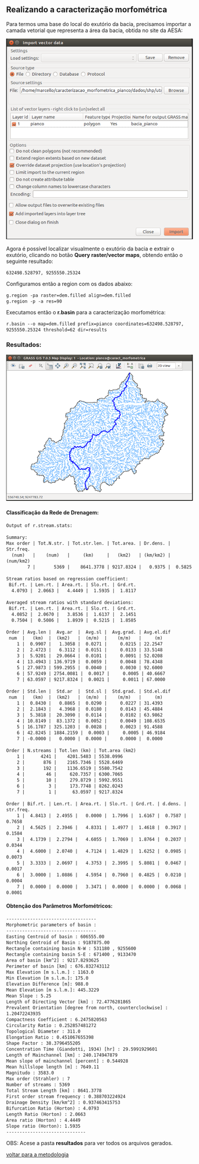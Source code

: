 ## Realizando a caracterização morfométrica

Para termos uma base do local do exutório da bacia, precisamos importar a camada vetorial que representa a área da bacia, obtida no site da AESA:

![image](img/15.png)

Agora é possível localizar visualmente o exutório da bacia e extrair o exutório, clicando no botão **Query raster/vector maps**, obtendo então o seguinte resultado:

```
632498.528797, 9255550.25324
```

Configuramos então a region com os dados abaixo:

```
g.region -pa raster=dem.filled align=dem.filled
g.region -p -a res=90 
```

Executamos então o **r.basin** para a caracterização morfométrica:

```
r.basin --o map=dem.filled prefix=pianco coordinates=632498.528797, 9255550.25324 threshold=62 dir=results
```

### Resultados:


![image](img/17.png)

#### Classificação da Rede de Drenagem:

```
Output of r.stream.stats: 

Summary:
Max order | Tot.N.str. | Tot.str.len. | Tot.area. | Dr.dens. | Str.freq. 
  (num)   |    (num)   |     (km)     |   (km2)   | (km/km2) | (num/km2) 
        7 |       5369 |    8641.3778 | 9217.8324 |   0.9375 |  0.5825 

Stream ratios based on regression coefficient:
 Bif.rt. | Len.rt. | Area.rt. | Slo.rt. | Grd.rt. 
  4.0793 |  2.0663 |   4.4449 |  1.5935 |  1.8117

Averaged stream ratios with standard deviations:
 Bif.rt. | Len.rt. | Area.rt. | Slo.rt. | Grd.rt. 
  4.0852 |  2.0670 |   3.8536 |  1.6137 |  2.1451
  0.7504 |  0.5086 |   1.8939 |  0.5215 |  1.8585

Order | Avg.len |  Avg.ar  |  Avg.sl |  Avg.grad. | Avg.el.dif
 num  |   (km)  |  (km2)   |  (m/m)  |    (m/m)   |     (m)   
    1 |  0.9907 |   1.3058 |  0.0271 |     0.0215 | 22.2547
    2 |  2.4723 |   6.3112 |  0.0151 |     0.0133 | 33.5148
    3 |  5.9201 |  29.0664 |  0.0101 |     0.0091 | 52.0208
    4 | 13.4943 | 136.9719 |  0.0059 |     0.0048 | 78.4348
    5 | 27.9873 | 599.2955 |  0.0040 |     0.0030 | 92.6000
    6 | 57.9249 | 2754.0081 |  0.0017 |     0.0005 | 40.6667
    7 | 63.0597 | 9217.8324 |  0.0021 |     0.0011 | 67.0000

Order | Std.len |  Std.ar  |  Std.sl |  Std.grad. | Std.el.dif
 num  |   (km)  |  (km2)   |  (m/m)  |    (m/m)   |     (m)   
    1 |  0.8430 |   0.8865 |  0.0290 |     0.0227 | 31.4393
    2 |  2.1843 |   4.3968 |  0.0180 |     0.0143 | 45.4884
    3 |  5.3818 |  20.3090 |  0.0114 |     0.0102 | 63.9862
    4 | 10.8149 |  83.1372 |  0.0052 |     0.0049 | 108.6535
    5 | 16.1787 | 325.1203 |  0.0028 |     0.0023 | 91.4588
    6 | 42.8245 | 1884.2159 |  0.0003 |     0.0005 | 46.9184
    7 | -0.0000 |   0.0000 |  0.0000 |     0.0000 |  0.0000

Order | N.streams | Tot.len (km) | Tot.area (km2)
    1 |      4241 |    4201.5483 | 5538.0996
    2 |       876 |    2165.7346 | 5528.6469
    3 |       192 |    1136.6519 | 5580.7542
    4 |        46 |     620.7357 | 6300.7065
    5 |        10 |     279.8729 | 5992.9551
    6 |         3 |     173.7748 | 8262.0243
    7 |         1 |      63.0597 | 9217.8324

Order | Bif.rt. | Len.rt. | Area.rt. | Slo.rt. | Grd.rt. | d.dens. | str.freq.
    1 |  4.8413 |  2.4955 |   0.0000 |  1.7996 |  1.6167 |  0.7587 |  0.7658
    2 |  4.5625 |  2.3946 |   4.8331 |  1.4977 |  1.4618 |  0.3917 |  0.1584
    3 |  4.1739 |  2.2794 |   4.6055 |  1.7069 |  1.8764 |  0.2037 |  0.0344
    4 |  4.6000 |  2.0740 |   4.7124 |  1.4829 |  1.6252 |  0.0985 |  0.0073
    5 |  3.3333 |  2.0697 |   4.3753 |  2.3995 |  5.8081 |  0.0467 |  0.0017
    6 |  3.0000 |  1.0886 |   4.5954 |  0.7960 |  0.4825 |  0.0210 |  0.0004
    7 |  0.0000 |  0.0000 |   3.3471 |  0.0000 |  0.0000 |  0.0068 |  0.0001

```

#### Obtenção dos Parâmetros Morfométricos:

```
----------------------------------
Morphometric parameters of basin :
----------------------------------
Easting Centroid of basin : 606555.00
Northing Centroid of Basin : 9187875.00
Rectangle containing basin N-W : 531180 , 9255600
Rectangle containing basin S-E : 671400 , 9133470
Area of basin [km^2] : 9217.8293625
Perimeter of basin [km] : 676.832743112
Max Elevation [m s.l.m.] : 1163.0
Min Elevation [m s.l.m.]: 175.0
Elevation Difference [m]: 988.0
Mean Elevation [m s.l.m.]: 445.3229
Mean Slope : 5.25
Length of Directing Vector [km] : 72.4776281865
Prevalent Orientation [degree from north, counterclockwise] : 1.20472243935
Compactness Coefficient : 6.2475820563
Circularity Ratio : 0.252857481272
Topological Diameter : 311.0
Elongation Ratio : 0.451067655398
Shape Factor : 38.3796455205
Concentration Time (Giandotti, 1934) [hr] : 29.5991929601
Length of Mainchannel [km] : 240.174947879
Mean slope of mainchannel [percent] : 0.544928
Mean hillslope length [m] : 7649.11
Magnitudo : 3583.0
Max order (Strahler) : 7
Number of streams : 5369
Total Stream Length [km] : 8641.3778
First order stream frequency : 0.388703224924
Drainage Density [km/km^2] : 0.937463415753
Bifurcation Ratio (Horton) : 4.0793
Length Ratio (Horton) : 2.0663
Area ratio (Horton) : 4.4449
Slope ratio (Horton): 1.5935
------------------------------

```

OBS: Acese a pasta **resultados** para ver todos os arquivos gerados.

[voltar para a metodologia][0]

[0]:metodologia.md